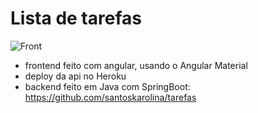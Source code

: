 # Lista de tarefas
![Front](https://github.com/anna104016/html/blob/main/html/tarefas.gif)

- frontend feito com angular, usando o Angular Material
- deploy da api no Heroku
- backend feito em Java com SpringBoot:
https://github.com/santoskarolina/tarefas

